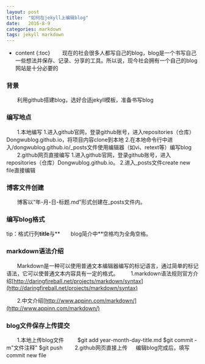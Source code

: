 ```yaml
---
layout: post
title:  "如何在jekyll上编辑blog"
date:   2016-8-9
categories: markdown
tags: jekyll markdown
---
```


* content
{:toc}
　　现在的社会很多人都写自己的blog，blog是一个书写自己一些想法并保存、记录、分享的工具。所以说，现今社会拥有一个自己的blog网站是十分必要的




### 背景
　　利用github搭建blog，选好合适jekyll模板，准备书写blog
　　
### 编写地点
　　1.本地编写
1.进入github官网，登录github账号，进入repositories（仓库）Dongwublog.github.io，将项目内容clone到本地
2.在本地命令行中进入/dongwublog.github.io/_posts文件使用编辑器（如vi、retext等）编写blog
　　2.github网页直接编写
1.进入github官网，登录github账号，进入repositories（仓库）Dongwublog.github.io。
2.进入_posts文件create new file直接编辑
　　
### 博客文件创建
　　博客以“年-月-日-标题.md”形式创建在_posts文件内。
　　
### 编写blog格式

tip：格式行列**title**与**　　blog简介中**空格均为全角空格。

### markdown语法介绍
　　Markdown是一种可以使用普通文本编辑器编写的标记语言，通过简单的标记语法，它可以使普通文本内容具有一定的格式。
　　1.markdown语法规则官方介绍[http://daringfireball.net/projects/markdown/syntax](http://daringfireball.net/projects/markdown/syntax)

　　2.中文介绍[http://www.appinn.com/markdown/](http://www.appinn.com/markdown/)
　　
### blog文件保存上传提交
　　1.本地上传blog文件
　　
  $git add year-month-day-title.md
  $git commit -m"文件注释"
  $git push
　　2.github网页直接上传
　
编辑blog完成后，填写commit new file
　　
